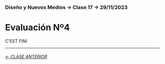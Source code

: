 ### Diseño y Nuevos Medios → Clase 17 → 29/11/2023

# Evaluación Nº4

C'EST FINI


- - - - - - - 

###### [← CLASE ANTERIOR](https://github.com/profesorfaco/dno037-2023-2/tree/main/clase-16)
